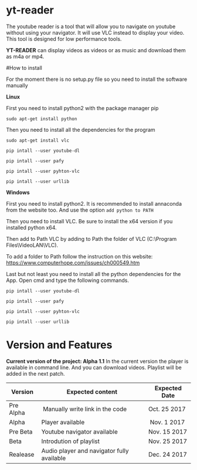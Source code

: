 # yt-reader

The youtube reader is a tool that will allow you to navigate on youtube without 
using your navigator. It will use VLC instead to display your video. This tool 
is designed for low performance tools. 

**YT-READER** can display videos as videos or as music and download them as m4a or mp4.

#How to install

For the moment there is no setup.py file so you need to install the software manually 

**Linux** 

First you need to install python2 with the package manager pip

`sudo apt-get install python`

Then you need to install all the dependencies for the program 

`sudo apt-get install vlc`

`pip intall --user youtube-dl`

`pip intall --user pafy`

`pip intall --user pyhton-vlc`

`pip intall --user urllib`


**Windows**

First you need to install python2. It is recommended to install annaconda from the website too. And use the option `add python to PATH`

Then you need to install VLC. Be sure to install the x64 version if you installed python x64. 

Then add to Path VLC by adding to Path the folder of VLC (C:\Program Files\VideoLAN\VLC). 

To add a folder to Path follow the instruction on this website: https://www.computerhope.com/issues/ch000549.htm

Last but not least you need to install all the python dependencies for the App. Open cmd and type the following commands. 

`pip intall --user youtube-dl`

`pip intall --user pafy`

`pip intall --user pyhton-vlc`

`pip intall --user urllib`


# Version and Features
__Current version of the project: Alpha 1.1__ 
In the current version the player is available in command line. And you can download videos. 
Playlist will be added in the next patch.

Version | Expected content | Expected Date
--- | --- | --- 
Pre Alpha | Manually write link in the code | Oct. 25 2017
Alpha | Player available | Nov. 1 2017
Pre Beta | Youtube navigator available | Nov. 15 2017
Beta | Introdution of playlist  | Nov. 25 2017
Realease | Audio player and navigator fully available | Dec. 24 2017
